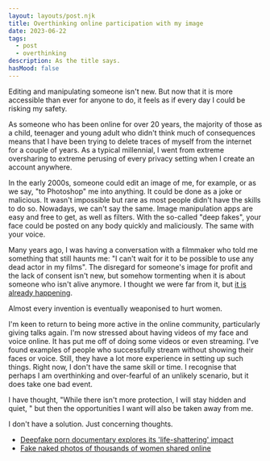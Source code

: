 ```yaml
---	
layout: layouts/post.njk	
title: Overthinking online participation with my image
date: 2023-06-22
tags:	
  - post		
  - overthinking	
description: As the title says.
hasMood: false	
---	
```


Editing and manipulating someone isn't new. But now that it is more accessible than ever for anyone to do, it feels as if every day I could be risking my safety. 

As someone who has been online for over 20 years, the majority of those as a child, teenager and young adult who didn't think much of consequences means that I have been trying to delete traces of myself from the internet for a couple of years. As a typical millennial, I went from extreme oversharing to extreme perusing of every privacy setting when I create an account anywhere. 

In the early 2000s, someone could edit an image of me, for example, or as we say, "to Photoshop" me into anything. It could be done as a joke or malicious. It wasn't impossible but rare as most people didn't have the skills to do so. Nowadays, we can't say the same. Image manipulation apps are easy and free to get, as well as filters. With the so-called "deep fakes", your face could be posted on any body quickly and maliciously. The same with your voice.

Many years ago, I was having a conversation with a filmmaker who told me something that still haunts me: "I can't wait for it to be possible to use any dead actor in my films". The disregard for someone's image for profit and the lack of consent isn't new, but somehow tormenting when it is about someone who isn't alive anymore. I thought we were far from it, but [it is already happening](https://web.archive.org/web/20230601124139/https://www.smartenergygb.org/about-us/meet-einstein). 

Almost every invention is eventually weaponised to hurt women. 

I'm keen to return to being more active in the online community, particularly giving talks again. I'm now stressed about having videos of my face and voice online. It has put me off of doing some videos or even streaming. I've found examples of people who successfully stream without showing their faces or voice. Still, they have a lot more experience in setting up such things. Right now, I don't have the same skill or time. I recognise that perhaps I am overthinking and over-fearful of an unlikely scenario, but it does take one bad event.

I have thought, "While there isn't more protection, I will stay hidden and quiet, " but then the opportunities I want will also be taken away from me. 

I don't have a solution. Just concerning thoughts.

* [Deepfake porn documentary explores its 'life-shattering' impact](https://www.bbc.co.uk/news/entertainment-arts-65854112)
* [Fake naked photos of thousands of women shared online](https://www.bbc.co.uk/news/technology-54584127)